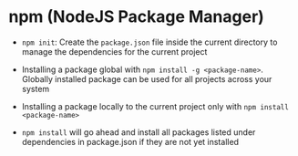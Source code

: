 # npm (NodeJS Package Manager)

- `npm init`: Create the `package.json` file inside the current directory to manage the dependencies for the current project
  
- Installing a package global with `npm install -g <package-name>`. Globally installed package can be used for all projects across your system
  
- Installing a package locally to the current project only with `npm install <package-name>`
  
- `npm install` will go ahead and install all packages listed under dependencies in package.json if they are not yet installed